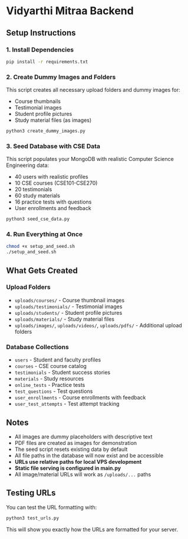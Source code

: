 # Vidyarthi Mitraa Backend

## Setup Instructions

### 1. Install Dependencies
```bash
pip install -r requirements.txt
```

### 2. Create Dummy Images and Folders
This script creates all necessary upload folders and dummy images for:
- Course thumbnails
- Testimonial images  
- Student profile pictures
- Study material files (as images)

```bash
python3 create_dummy_images.py
```

### 3. Seed Database with CSE Data
This script populates your MongoDB with realistic Computer Science Engineering data:
- 40 users with realistic profiles
- 10 CSE courses (CSE101-CSE270)
- 20 testimonials
- 60 study materials
- 16 practice tests with questions
- User enrollments and feedback

```bash
python3 seed_cse_data.py
```

### 4. Run Everything at Once
```bash
chmod +x setup_and_seed.sh
./setup_and_seed.sh
```

## What Gets Created

### Upload Folders
- `uploads/courses/` - Course thumbnail images
- `uploads/testimonials/` - Testimonial images
- `uploads/students/` - Student profile pictures
- `uploads/materials/` - Study material files
- `uploads/images/`, `uploads/videos/`, `uploads/pdfs/` - Additional upload folders

### Database Collections
- `users` - Student and faculty profiles
- `courses` - CSE course catalog
- `testimonials` - Student success stories
- `materials` - Study resources
- `online_tests` - Practice tests
- `test_questions` - Test questions
- `user_enrollments` - Course enrollments with feedback
- `user_test_attempts` - Test attempt tracking

## Notes
- All images are dummy placeholders with descriptive text
- PDF files are created as images for demonstration
- The seed script resets existing data by default
- All file paths in the database will now exist and be accessible
- **URLs use relative paths for local VPS development**
- **Static file serving is configured in main.py**
- All image/material URLs will work as `/uploads/...` paths

## Testing URLs
You can test the URL formatting with:
```bash
python3 test_urls.py
```

This will show you exactly how the URLs are formatted for your server.
